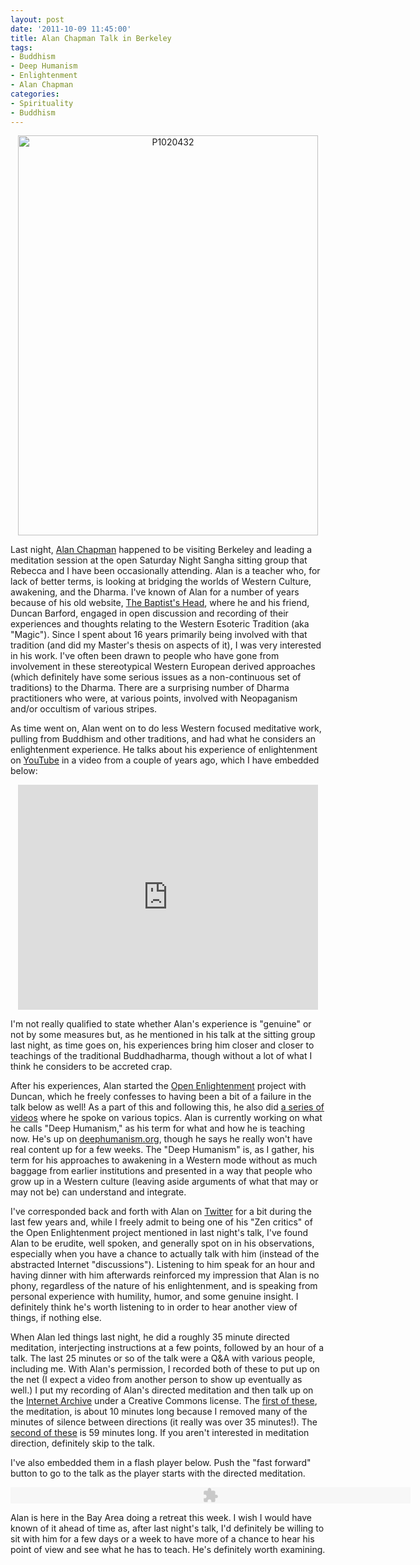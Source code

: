 ```yaml
--- 
layout: post
date: '2011-10-09 11:45:00'
title: Alan Chapman Talk in Berkeley
tags: 
- Buddhism
- Deep Humanism
- Enlightenment
- Alan Chapman
categories:
- Spirituality
- Buddhism
---
```


<p style="text-align: center"><a href="http://www.flickr.com/photos/albill/6225428090/" title="P1020432 by albill, on Flickr"><img src="http://farm7.static.flickr.com/6055/6225428090_b5ed47b937_z.jpg" width="480" height="640" alt="P1020432"></a></p>

Last night, [Alan Chapman](http://alanchapman.me) happened to be visiting Berkeley and leading a meditation session at the open Saturday Night Sangha sitting group that Rebecca and I have been occasionally attending. Alan is a teacher who, for lack of better terms, is looking at bridging the worlds of Western Culture, awakening, and the Dharma. I've known of Alan for a number of years because of his old website, [The Baptist's Head](http://www.thebaptistshead.co.uk), where he and his friend, Duncan Barford, engaged in open discussion and recording of their experiences and thoughts relating to the Western Esoteric Tradition (aka "Magic"). Since I spent about 16 years primarily being involved with that tradition (and did my Master's thesis on aspects of it), I was very interested in his work. I've often been drawn to people who have gone from involvement in these stereotypical Western European derived approaches (which definitely have some serious issues as a non-continuous set of traditions) to the Dharma. There are a surprising number of Dharma practitioners who were, at various points, involved with Neopaganism and/or occultism of various stripes.

As time went on, Alan went on to do less Western focused meditative work, pulling from Buddhism and other traditions, and had what he considers an enlightenment experience. He talks about his experience of enlightenment on [YouTube](http://www.youtube.com/watch?v=cziYLJwTGy8) in a video from a couple of years ago, which I have embedded below:

<p style="text-align: center"><object width="480" height="360"><param name="movie" value="http://www.youtube.com/v/cziYLJwTGy8?version=3&amp;hl=en_US&amp;rel=0"></param><param name="allowFullScreen" value="true"></param><param name="allowscriptaccess" value="always"></param><embed src="http://www.youtube.com/v/cziYLJwTGy8?version=3&amp;hl=en_US&amp;rel=0" type="application/x-shockwave-flash" width="480" height="360" allowscriptaccess="always" allowfullscreen="true"></embed></object></p>

I'm not really qualified to state whether Alan's experience is "genuine" or not by some measures but, as he mentioned in his talk at the sitting group last night, as time goes on, his experiences bring him closer and closer to teachings of the traditional Buddhadharma, though without a lot of what I think he considers to be accreted crap. 

After his experiences, Alan started the [Open Enlightenment](http://www.openenlightenment.org) project with Duncan, which he freely confesses to having been a bit of a failure in the talk below as well! As a part of this and following this, he also did [a series of videos](http://www.vimeo.com/user3836573/videos/sort:date) where he spoke on various topics. Alan is currently working on what he calls "Deep Humanism," as his term for what and how he is teaching now. He's up on [deephumanism.org](http://www.deephumanism.org), though he says he really won't have real content up for a few weeks. The "Deep Humanism" is, as I gather, his term for his approaches to awakening in a Western mode without as much baggage from earlier institutions and presented in a way that people who grow up in a Western culture (leaving aside arguments of what that may or may not be) can understand and integrate.

I've corresponded back and forth with Alan on [Twitter](http://twitter.com/_alan_chapman) for a bit during the last few years and, while I freely admit to being one of his "Zen critics" of the Open Enlightenment project mentioned in last night's talk, I've found Alan to be erudite, well spoken, and generally spot on in his observations, especially when you have a chance to actually talk with him (instead of the abstracted Internet "discussions"). Listening to him speak for an hour and having dinner with him afterwards reinforced my impression that Alan is no phony, regardless of the nature of his enlightenment, and is speaking from personal experience with humility, humor, and some genuine insight. I definitely think he's worth listening to in order to hear another view of things, if nothing else. 

When Alan led things last night, he did a roughly 35 minute directed meditation, interjecting instructions at a few points, followed by an hour of a talk. The last 25 minutes or so of the talk were a Q&amp;A with various people, including me.  With Alan's permission, I recorded both of these to put up on the net (I expect a video from another person to show up eventually as well.) I put my recording of Alan's directed meditation and then talk up on the [Internet Archive](http://www.archive.org/details/SaturdayNightSanghaWithAlanChapman) under a Creative Commons license. The [first of these](http://www.archive.org/download/SaturdayNightSanghaWithAlanChapman/AlanChapman10-8-2011SaturdayNightSanghaMeditation.mp3), the meditation, is about 10 minutes long because I removed many of the minutes of silence between directions (it really was over 35 minutes!). The [second of these](http://www.archive.org/download/SaturdayNightSanghaWithAlanChapman/AlanChapman10-8-2011SaturdayNightSanghaTalk.mp3) is 59 minutes long. If you aren't interested in meditation direction, definitely skip to the talk.

I've also embedded them in a flash player below. Push the "fast forward" button to go to the talk as the player starts with the directed meditation.

<p style="text-align: center"><object width="500" height="26" classid="clsid:D27CDB6E-AE6D-11cf-96B8-444553540000"><param value="true" name="allowfullscreen"/><param value="always" name="allowscriptaccess"/><param value="high" name="quality"/><param value="true" name="cachebusting"/><param value="#000000" name="bgcolor"/><param name="movie" value="http://www.archive.org/flow/flowplayer.commercial-3.2.1.swf" /><param value="config={'key':'#$aa4baff94a9bdcafce8','playlist':[{'url':'AlanChapman10-8-2011SaturdayNightSanghaMeditation.mp3','autoPlay':false},'AlanChapman10-8-2011SaturdayNightSanghaTalk.mp3'],'clip':{'autoPlay':true,'baseUrl':'http://www.archive.org/download/SaturdayNightSanghaWithAlanChapman/'},'canvas':{'backgroundColor':'#000000','backgroundGradient':'none'},'plugins':{'audio':{'url':'http://www.archive.org/flow/flowplayer.audio-3.2.1-dev.swf'},'controls':{'playlist':true,'fullscreen':false,'height':26,'backgroundColor':'#000000','autoHide':{'fullscreenOnly':true},'scrubberHeightRatio':0.6,'timeFontSize':9,'mute':false,'top':0}},'contextMenu':[{},'-','Flowplayer v3.2.1']}" name="flashvars"/><embed src="http://www.archive.org/flow/flowplayer.commercial-3.2.1.swf" type="application/x-shockwave-flash" width="640" height="26" allowfullscreen="true" allowscriptaccess="always" cachebusting="true" bgcolor="#000000" quality="high" flashvars="config={'key':'#$aa4baff94a9bdcafce8','playlist':[{'url':'AlanChapman10-8-2011SaturdayNightSanghaMeditation.mp3','autoPlay':false},'AlanChapman10-8-2011SaturdayNightSanghaTalk.mp3'],'clip':{'autoPlay':true,'baseUrl':'http://www.archive.org/download/SaturdayNightSanghaWithAlanChapman/'},'canvas':{'backgroundColor':'#000000','backgroundGradient':'none'},'plugins':{'audio':{'url':'http://www.archive.org/flow/flowplayer.audio-3.2.1-dev.swf'},'controls':{'playlist':true,'fullscreen':false,'height':26,'backgroundColor':'#000000','autoHide':{'fullscreenOnly':true},'scrubberHeightRatio':0.6,'timeFontSize':9,'mute':false,'top':0}},'contextMenu':[{},'-','Flowplayer v3.2.1']}"> </embed></object></p>

Alan is here in the Bay Area doing a retreat this week. I wish I would have known of it ahead of time as, after last night's talk, I'd definitely be willing to sit with him for a few days or a week to have more of a chance to hear his point of view and see what he has to teach. He's definitely worth examining.

